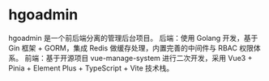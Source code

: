 # hgoadmin
hgoadmin 是一个前后端分离的管理后台项目。 后端：使用 Golang 开发，基于 Gin 框架 + GORM，集成 Redis 做缓存处理，内置完善的中间件与 RBAC 权限体系。 前端：基于开源项目 vue-manage-system 进行二次开发，采用 Vue3 + Pinia + Element Plus + TypeScript + Vite 技术栈。
